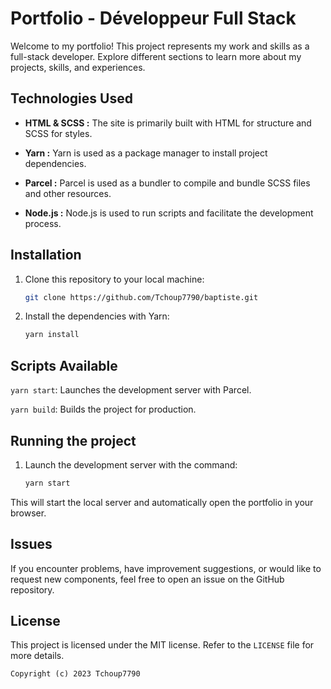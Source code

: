 # Portfolio - Développeur Full Stack

Welcome to my portfolio! This project represents my work and skills as a full-stack developer. 
Explore different sections to learn more about my projects, skills, and experiences.

## Technologies Used

- **HTML & SCSS :** The site is primarily built with HTML for structure and SCSS for styles.

- **Yarn :** Yarn is used as a package manager to install project dependencies.

- **Parcel :** Parcel is used as a bundler to compile and bundle SCSS files and other resources.

- **Node.js :** Node.js is used to run scripts and facilitate the development process.

## Installation

1. Clone this repository to your local machine:

   ```bash
   git clone https://github.com/Tchoup7790/baptiste.git
    ```

2. Install the dependencies with Yarn:

   ```bash
   yarn install
    ```

## Scripts Available

`yarn start`: Launches the development server with Parcel.

`yarn build`: Builds the project for production.

## Running the project

1. Launch the development server with the command:

    ```bash
    yarn start
    ```

This will start the local server and automatically open the portfolio in your browser.

## Issues

If you encounter problems, have improvement suggestions, or would like to request new components, feel free to open an issue on the GitHub repository.

## License

This project is licensed under the MIT license. Refer to the `LICENSE` file for more details.

`Copyright (c) 2023 Tchoup7790`